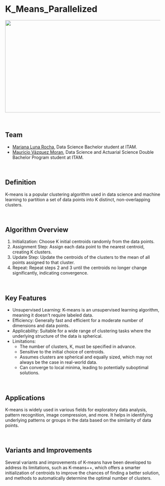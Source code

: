 # K_Means_Parallelized

<p align="center">
  <img width="800" height="300" src="https://miro.medium.com/v2/resize:fit:1200/1*rw8IUza1dbffBhiA4i0GNQ.png">
</p>

</br>

## Team

- [Mariana Luna Rocha](https://github.com/MarianaMoons), Data Science Bachelor student at ITAM.
- [Mauricio Vázquez Moran](https://github.com/MauricioVazquezM), Data Science and Actuarial Science Double Bachelor Program student at ITAM.
  
</br>

## Definition

K-means is a popular clustering algorithm used in data science and machine learning to partition a set of data points into K distinct, non-overlapping clusters. 

</br>

## Algorithm Overview
1. Initialization: Choose K initial centroids randomly from the data points.
2. Assignment Step: Assign each data point to the nearest centroid, creating K clusters.
3. Update Step: Update the centroids of the clusters to the mean of all points assigned to that cluster.
4. Repeat: Repeat steps 2 and 3 until the centroids no longer change significantly, indicating convergence.

</br>

## Key Features
- Unsupervised Learning: K-means is an unsupervised learning algorithm, meaning it doesn't require labeled data.
- Efficiency: Generally fast and efficient for a moderate number of dimensions and data points.
- Applicability: Suitable for a wide range of clustering tasks where the underlying structure of the data is spherical.
- Limitations:
    - The number of clusters, K, must be specified in advance.
    - Sensitive to the initial choice of centroids.
    - Assumes clusters are spherical and equally sized, which may not always be the case in real-world data.
    - Can converge to local minima, leading to potentially suboptimal solutions.

</br>

## Applications
K-means is widely used in various fields for exploratory data analysis, pattern recognition, image compression, and more. It helps in identifying underlying patterns or groups in the data based on the similarity of data points.

</br>

## Variants and Improvements
Several variants and improvements of K-means have been developed to address its limitations, such as K-means++, which offers a smarter initialization of centroids to improve the chances of finding a better solution, and methods to automatically determine the optimal number of clusters.







